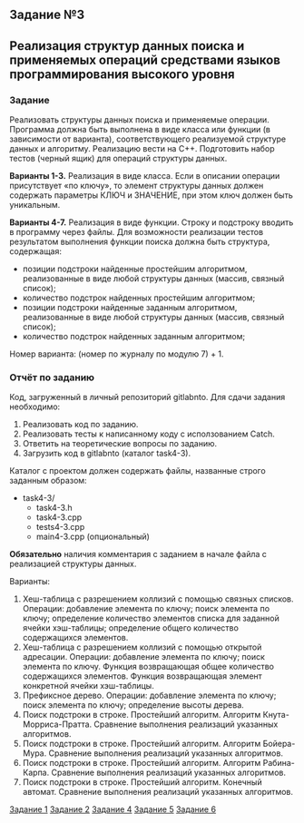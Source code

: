 ## Задание №3 

## Реализация структур данных поиска и применяемых операций средствами языков программирования высокого уровня

### Задание
Реализовать структуры данных поиска и применяемые операции.
Программа должна быть выполнена в виде класса или функции (в зависимости от варианта), соответствующего реализуемой структуре данных и алгоритму. Реализацию вести на C++. Подготовить набор тестов (черный ящик) для операций структуры данных.

**Варианты 1-3.** Реализация в виде класса. Если в описании операции присутствует «по ключу», то элемент структуры данных должен содержать параметры КЛЮЧ и ЗНАЧЕНИЕ, при этом ключ должен быть уникальным. 

**Варианты 4-7.** Реализация в виде функции. Строку и подстроку вводить в программу через файлы. Для возможности реализации тестов результатом выполнения функции поиска должна быть структура, содержащая:
* позиции подстроки найденные простейшим алгоритмом, реализованные в виде любой структуры данных (массив, связный список);
* количество подстрок найденных простейшим алгоритмом;
* позиции подстроки найденные заданным алгоритмом, реализованные в виде любой структуры данных (массив, связный список);
* количество подстрок найденных заданным алгоритмом;

Номер варианта: (номер по журналу по модулю 7) + 1.

### Отчёт по заданию
Код, загруженный в личный репозиторий gitlabnto. Для сдачи задания необходимо:
1. Реализовать код по заданию.
2. Реализовать тесты к написанному коду с исползованием Catch.
3. Ответить на теоретические вопросы по заданию.
4. Загрузить код в gitlabnto (каталог task4-3).

Каталог с проектом должен содержать файлы, названные строго заданным образом:
* task4-3/
    * task4-3.h
    * task4-3.cpp
    * tests4-3.cpp
    * main4-3.cpp (опциональный)
    
**Обязательно** наличия комментария с заданием в начале файла с реализацией структуры данных.

Варианты:
1.	Хеш-таблица с разрешением коллизий с помощью связных списков. Операции: добавление элемента по ключу; поиск элемента по ключу; определение количество элементов списка для заданной ячейки хэш-таблицы; определение общего количество содержащихся элементов.
2.	Хеш-таблица с разрешением коллизий с помощью открытой адресации. Операции: добавление элемента по ключу; поиск элемента по ключу. Функция возвращающая общее количество содержащихся элементов. Функция возвращающая элемент конкретной ячейки хэш-таблицы.
3.	Префиксное дерево. Операции: добавление элемента по ключу; поиск элемента по ключу; определение высоты дерева.
4.	Поиск подстроки в строке. Простейший алгоритм. Алгоритм Кнута-Морриса-Пратта. Сравнение выполнения реализаций указанных алгоритмов.
5.	Поиск подстроки в строке. Простейший алгоритм. Алгоритм Бойера-Мура. Сравнение выполнения реализаций указанных алгоритмов.
6.	Поиск подстроки в строке. Простейший алгоритм. Алгоритм Рабина-Карпа. Сравнение выполнения реализаций указанных алгоритмов.
7.	Поиск подстроки в строке. Простейший алгоритм. Конечный автомат. Сравнение выполнения реализаций указанных алгоритмов.

[Задание 1](task4-1.md) [Задание 2](task4-2.md) [Задание 4](task4-4.md) [Задание 5](task4-5.md) [Задание 6](task4-6.md)
